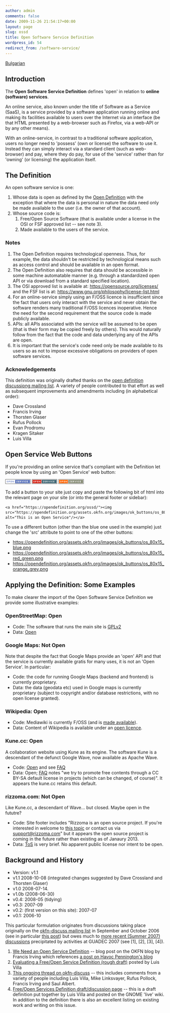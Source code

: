 ```yaml
---
author: admin
comments: false
date: 2009-11-26 21:54:17+00:00
layout: page
slug: ossd
title: Open Software Service Definition
wordpress_id: 54
redirect_from: /software-service/
---
```


[Bulgarian](/ossd/bg/)

## Introduction

The **Open Software Service Definition** defines 'open' in relation to **online (software) services**.

An online service, also known under the title of Software as a Service (SaaS), is a service provided by a software application running online and making its facilities available to users over the Internet via an interface (be that HTML presented by a web-browser such as Firefox, via a web-API or by any other means).

With an online-service, in contrast to a traditional software application, users no longer need to 'possess' (own or license) the software to use it. Instead they can simply interact via a standard client (such as web-browser) and pay, where they do pay, for use of the 'service' rather than for 'owning' (or licensing) the application itself.

## The Definition

An open software service is one:

1. Whose data is open as defined by the [Open Definition](/od/{{site.od_current_version}}/en/) with the exception that where the data is personal in nature the data need only be made available to the user (i.e. the owner of that account).
2. Whose source code is:
    1. Free/Open Source Software (that is available under a license in the OSI or FSF approved list -- see note 3).
    2. Made available to the users of the service.

### Notes

1. The Open Definition requires technological openness. Thus, for example, the data shouldn't be restricted by technological means such as access control and should be available in an open format.
2. The Open Definition also requires that data should be accessible in some machine automatable manner (e.g. through a standardized open API or via download from a standard specified location).
3. The OSI approved list is available at:  <https://opensource.org/licenses/> and the FSF list is at: <https://www.gnu.org/philosophy/license-list.html>
4. For an online-service simply using an F/OSS licence is insufficient since the fact that users only interact with the service and never obtain the software renders many traditional F/OSS licences inoperative. Hence the need for the second requirement that the source code is made publicly available.
5. APIs: all APIs associated with the service will be assumed to be open (that is their form may be copied freely by others). This would naturally follow from the fact that the code and data underlying any of the APIs are open.
6. It is important that the service's code need only be made available to its users so as not to impose excessive obligations on providers of open software services.

### Acknowledgements

This definition was originally drafted thanks on the [open definition discussiong mailing list](https://lists.okfn.org/mailman/listinfo/od-discuss). A variety of people contributed to that effort as well as subsequent improvements and amendments including (in alphabetical order):

* Dave Crossland
* Francis Irving
* Thorsten Glaser
* Rufus Pollock
* Evan Prodromu
* Kragen Sitaker
* Luis Villa

## Open Service Web Buttons

If you're providing an online service that's compliant with the Definition let people know by using an 'Open Service' web button:


![](/assets.okfn.org/images/ok_buttons/os_80x15_blue.png)
![](/assets.okfn.org/images/ok_buttons/os_80x15_red_green.png)
![](/assets.okfn.org/images/ok_buttons/os_80x15_orange_grey.png)


To add a button to your site just copy and paste the following bit of html into the relevant page on your site (or into the general footer or sidebar):


```
<a href="https://opendefinition.org/ossd/"><img src="https://opendefinition.org/assets.okfn.org/images/ok_buttons/os_80x15_blue.png" alt="This is an Open Service"/></a>
```

To use a different button (other than the blue one used in the example) just change the 'src' attribute to point to one of the other buttons:

* https://opendefinition.org/assets.okfn.org/images/ok_buttons/os_80x15_blue.png
* https://opendefinition.org/assets.okfn.org/images/ok_buttons/os_80x15_red_green.png
* https://opendefinition.org/assets.okfn.org/images/ok_buttons/os_80x15_orange_grey.png



## Applying the Definition: Some Examples

To make clearer the import of the Open Software Service Definition we provide some illustrative examples:

### OpenStreetMap: Open

* Code: The software that runs the main site is [GPLv2](https://wiki.openstreetmap.org/wiki/Legal_FAQ#1b._What_is_the_license_for_the_software.3F)
* Data: [Open](http://www.openstreetmap.org/copyright)

### Google Maps: Not Open

Note that despite the fact that Google Maps provide an 'open' API and that the service is currently available gratis for many uses, it is not an 'Open Service'. In particular:

* Code: the code for running Google Maps (backend and frontend) is currently proprietary.
* Data: the data (geodata etc) used in Google maps is currently proprietary (subject to copyright and/or database restrictions, with no open license granted).

### Wikipedia: Open

* Code: Mediawiki is currently F/OSS (and is [made available](https://www.mediawiki.org/wiki/MediaWiki)).
* Data: Content of Wikipedia is available under an [open licence](https://wikimediafoundation.org/wiki/Resolution:Licensing_policy).

### Kune.cc: Open

A collaboration website using Kune as its engine.  The software Kune is a descendant of the defunct Google Wave, now available as Apache Wave.

* Code: [Open](https://github.com/comunes/kune/) and see [FAQ](http://kune.ourproject.org/faq-for-gnu/)
* Data: Open; [FAQ](http://kune.ourproject.org/faq/#is-kune-100-freelibre-software-was-kune-built-using-any-proprietary-framework-or-library) notes "we try to promote free contents through a CC BY-SA default license in projects (which can be changed, of course)". It appears the kune.cc retains this default.

### rizzoma.com: Not Open

Like Kune.cc, a descendant of Wave... but closed. Maybe open in the fututre?

* Code: Site footer includes "Rizzoma is an open source project. If you're interested in
welcome to [this topic](http://rizzoma.com/topic/a5a8bfa0ced5ab2611cf5e365673a558/?view=topic_opensource) or contact us via support@rizzoma.com" but it appears the open source project is coming in the future rather than existing as of Janaury 2013.
* Data: [ToS](http://rizzoma.com/about-terms.html) is very brief. No apparent public license nor intent to be open.


## Background and History

* Version: v1.1
* v1.1 2008-10-08 (integrated changes suggested by Dave Crossland and Thorsten Glaser)
* v1.0 2008-07-14.
* v1.0b (2008-06-30)
* v0.4: 2008-05 (tidying)
* v0.3: 2007-09
* v0.2: (first version on this site): 2007-07
* v0.1: 2006-10

This particular formulation originates from discussions taking place originally on the [okfn-discuss mailing list](https://lists.okfn.org/mailman/listinfo/okfn-discuss) in September and October 2006 (see in particular [this post](https://lists.okfn.org/pipermail/okfn-discuss/2006-October/000177.html)) but owes much to [more recent (Summer 2007) discussions](https://lists.okfn.org/pipermail/okfn-discuss/2007-July/000475.html) precipitated by activities at GUADEC 2007 (see [1], [2], [3], [4]).

1. [We Need an Open Service Definition](https://blog.okfn.org/2007/07/18/we-need-an-open-service-definition/) -- blog post on the OKFN blog by Francis Irving which references [a post on Havoc Pennington's blog](http://log.ometer.com/2007-07.html#18)
2. [Evaluating a Free/Open Service Definition (rough draft)](http://tieguy.org/blog/2007/07/22/evaluating-a-freeopen-service-definition-rough-draft/) posted by Luis Villa
3. [This ongoing thread on okfn-discuss](https://lists.okfn.org/pipermail/okfn-discuss/2007-July/000475.html) -- this includes comments from a variety of people including Luis Villa, Mike Linksvayer, Rufus Pollock, Francis Irving and Saul Albert.
4. [Free/Open Services Definition draft/discussion page](https://wiki.gnome.org/Attic/FreeOpenServicesDefinition) -- this is a draft definition put together by Luis Villa and posted on the GNOME 'live' wiki. In addition to the definition there is also an excellent listing on existing work and writing on this issue.
